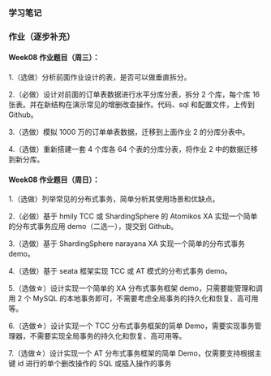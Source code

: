 ### 学习笔记

### 作业（逐步补充）

#### Week08 作业题目（周三）：

1.（选做）分析前面作业设计的表，是否可以做垂直拆分。 

2.（必做）设计对前面的订单表数据进行水平分库分表，拆分 2 个库，每个库 16 张表。并在新结构在演示常见的增删改查操作。代码、sql 和配置文件，上传到 Github。

3.（选做）模拟 1000 万的订单单表数据，迁移到上面作业 2 的分库分表中。 

4.（选做）重新搭建一套 4 个库各 64 个表的分库分表，将作业 2 中的数据迁移到新分库。

#### Week08 作业题目（周日）：

1.（选做）列举常见的分布式事务，简单分析其使用场景和优缺点。

2.（必做）基于 hmily TCC 或 ShardingSphere 的 Atomikos XA 实现一个简单的分布式事务应用 demo（二选一），提交到 Github。

3.（选做）基于 ShardingSphere narayana XA 实现一个简单的分布式事务 demo。 

4.（选做）基于 seata 框架实现 TCC 或 AT 模式的分布式事务 demo。 

5.（选做☆）设计实现一个简单的 XA
分布式事务框架 demo，只需要能管理和调用 2 个 MySQL 的本地事务即可，不需要考虑全局事务的持久化和恢复、高可用等。 

6.（选做☆）设计实现一个 TCC 分布式事务框架的简单
Demo，需要实现事务管理器，不需要实现全局事务的持久化和恢复、高可用等。 

7.（选做☆）设计实现一个 AT 分布式事务框架的简单 Demo，仅需要支持根据主键 id 进行的单个删改操作的 SQL 或插入操作的事务